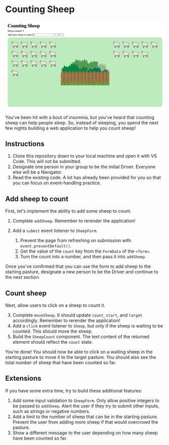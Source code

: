 # Counting Sheep

![Example screenshot of finished site where users can add sheep via a form and click sheep to count them](images/example.png)

You've been hit with a bout of insomnia, but you've heard that counting sheep can help people sleep. So, instead of sleeping, you spend the next few nights building a web application to help you count sheep!

## Instructions

1. Clone this repository down to your local machine and open it with VS Code. This will not be submitted.
2. Designate one person in your group to be the initial Driver. Everyone else will be a Navigator.
3. Read the existing code. A lot has already been provided for you so that you can focus on event-handling practice.

## Add sheep to count

First, let's implement the ability to add some sheep to count.

1. Complete `addSheep`. Remember to rerender the application!
2. Add a `submit` event listener to `SheepForm`.

   1. Prevent the page from refreshing on submission with `event.preventDefault()`.
   2. Get the value of the `count` key from the `FormData` of the `<form>`.
   3. Turn the count into a number, and then pass it into `addSheep`.

Once you've confirmed that you can use the form to add sheep to the starting pasture, designate a new person to be the Driver and continue to the next section.

## Count sheep

Next, allow users to click on a sheep to count it.

3. Complete `moveSheep`. It should update `count`, `start`, and `target` accordingly. Remember to rerender the application!
4. Add a `click` event listener to `Sheep`, but only if the sheep is waiting to be counted. This should move the sheep.
5. Build the `SheepCount` component. The text content of the returned element should reflect the `count` state.

You're done! You should now be able to click on a waiting sheep in the starting pasture to move it to the target pasture. You should also see the total number of sheep that have been counted so far.

## Extensions

If you have some extra time, try to build these additional features:

1. Add some input validation to `SheepForm`. Only allow positive integers to be passed to `addSheep`. Alert the user if they try to submit other inputs, such as strings or negative numbers.
2. Add a limit to the number of sheep that can be in the starting pasture. Prevent the user from adding more sheep if that would overcrowd the pasture.
3. Show a different message to the user depending on how many sheep have been counted so far.
